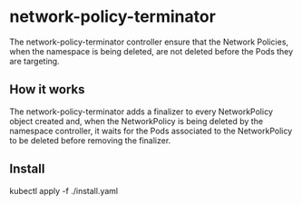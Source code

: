 # network-policy-terminator

The network-policy-terminator controller ensure that the Network Policies, when the namespace is being deleted,
are not deleted before the Pods they are targeting.

## How it works

The network-policy-terminator adds a finalizer to every NetworkPolicy object created and,
when the NetworkPolicy is being deleted by the namespace controller, it waits for the Pods
associated to the NetworkPolicy to be deleted before removing the finalizer.

## Install

kubectl apply -f ./install.yaml
